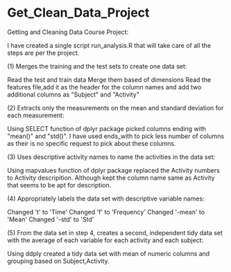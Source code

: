 Get_Clean_Data_Project
======================

Getting and Cleaning Data Course Project:

I have created a single script run_analysis.R that will take care of all the steps are per the project.

(1) Merges the training and the test sets to create one data set:

Read the test and train data
Merge them based of dimensions
Read the features file,add it as the header for the column names and add two additional columns as "Subject" and "Activity"


(2) Extracts only the measurements on the mean and standard deviation for each measurement:

Using SELECT function of dplyr package picked columns ending with "mean()" and "std()".
I have used ends_with to pick less number of columns as their is no specific request to pick about these columns.


(3) Uses descriptive activity names to name the activities in the data set:

Using mapvalues function of dplyr package replaced the Activity numbers to Activity descripition.
Although kept the column name same as Activity that seems to be apt for description.


(4) Appropriately labels the data set with descriptive variable names:

Changed 't' to 'Time'
Changed 'f' to 'Frequency'
Changed '-mean' to 'Mean'
Changed '-std' to 'Std'


(5) From the data set in step 4, creates a second, independent tidy data set with the average of each variable for each activity and each subject:


Using ddply created a tidy data set with mean of numeric columns and grouping based on Subject,Activity.
